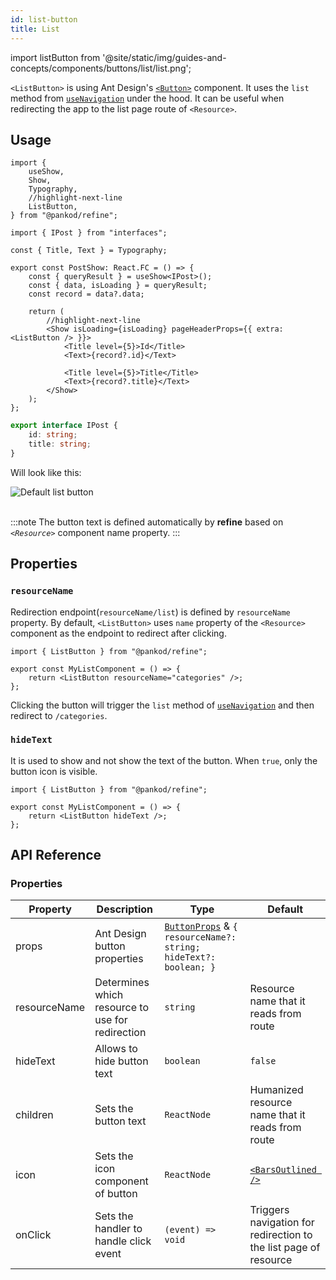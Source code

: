 ```yaml
---
id: list-button
title: List
---
```


import listButton from '@site/static/img/guides-and-concepts/components/buttons/list/list.png';

`<ListButton>` is using Ant Design's [`<Button>`](https://ant.design/components/button/) component. It uses the `list` method from [`useNavigation`](api-references/hooks/navigation/useNavigation.md) under the hood. It can be useful when redirecting the app to the list page route of `<Resource>`.

## Usage

```tsx
import {
    useShow,
    Show,
    Typography,
    //highlight-next-line
    ListButton,
} from "@pankod/refine";

import { IPost } from "interfaces";

const { Title, Text } = Typography;

export const PostShow: React.FC = () => {
    const { queryResult } = useShow<IPost>();
    const { data, isLoading } = queryResult;
    const record = data?.data;

    return (
        //highlight-next-line
        <Show isLoading={isLoading} pageHeaderProps={{ extra: <ListButton /> }}>
            <Title level={5}>Id</Title>
            <Text>{record?.id}</Text>

            <Title level={5}>Title</Title>
            <Text>{record?.title}</Text>
        </Show>
    );
};
```

```ts
export interface IPost {
    id: string;
    title: string;
}
```

Will look like this:

<div class="img-container">
    <div class="window">
        <div class="control red"></div>
        <div class="control orange"></div>
        <div class="control green"></div>
    </div>
    <img src={listButton} alt="Default list button" />
</div>
<br/>

:::note
The button text is defined automatically by **refine** based on _`<Resource>`_ component name property.
:::

## Properties

### `resourceName`

Redirection endpoint(`resourceName/list`) is defined by `resourceName` property. By default, `<ListButton>` uses `name` property of the `<Resource>` component as the endpoint to redirect after clicking.

```tsx
import { ListButton } from "@pankod/refine";

export const MyListComponent = () => {
    return <ListButton resourceName="categories" />;
};
```

Clicking the button will trigger the `list` method of [`useNavigation`](api-references/hooks/navigation/useNavigation.md) and then redirect to `/categories`.

### `hideText`

It is used to show and not show the text of the button. When `true`, only the button icon is visible.

```tsx
import { ListButton } from "@pankod/refine";

export const MyListComponent = () => {
    return <ListButton hideText />;
};
```

## API Reference

### Properties

| Property     | Description                                      | Type                                                                                                          | Default                                                          |
| ------------ | ------------------------------------------------ | ------------------------------------------------------------------------------------------------------------- | ---------------------------------------------------------------- |
| props        | Ant Design button properties                     | [`ButtonProps`](https://ant.design/components/button/#API) & `{ resourceName?: string; hideText?: boolean; }` |                                                                  |
| resourceName | Determines which resource to use for redirection | `string`                                                                                                      | Resource name that it reads from route                           |
| hideText     | Allows to hide button text                       | `boolean`                                                                                                     | `false`                                                          |
| children     | Sets the button text                             | `ReactNode`                                                                                                   | Humanized resource name that it reads from route                 |
| icon         | Sets the icon component of button                | `ReactNode`                                                                                                   | [`<BarsOutlined />`](https://ant.design/components/icon/)        |
| onClick      | Sets the handler to handle click event           | `(event) => void`                                                                                             | Triggers navigation for redirection to the list page of resource |
